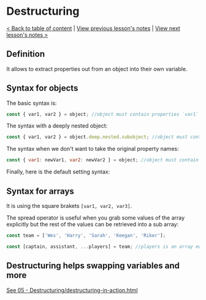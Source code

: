 # Destructuring

[< Back to table of content](../README.md) |
[View previous lesson's notes](../04-Additional.String.Improvements/Lesson.notes.md) |
[View next lesson's notes >](../06-Iterables.and.Looping/Lesson.notes.md)

## Definition

It allows to extract properties out from an object into their own variable.

## Syntax for objects

The basic syntax is:

```js
const { var1, var2 } = object; //object must contain properties `var1` and `var2`
```

The syntax with a deeply nested object:

```js
const { var1, var2 } = object.deep.nested.subobject; //object must contain properties `var1` and `var2`
```

The syntax when we don't want to take the original property names:

```js
const { var1: newVar1, var2: newVar2 } = object; //object must contain properties `var1` and `var2`
```

Finally, here is the default setting syntax:

## Syntax for arrays

It is using the square brakets `[var1, var2, var3]`.

The spread operator is useful when you grab some values of the array explicitly but the rest of the values can be retrieved into a sub array:

```js
const team = ['Wes', 'Harry', 'Sarah', 'Keegan', 'Riker'];

const [captain, assistant, ...players] = team; //players is an array equal to ['Sarah', 'Keegan', 'Riker']
```

## Destructuring helps swapping variables and more

[See 05 - Destructuring/destructuring-in-action.html](05%20-%20Destructuring/destructuring-in-action.html)
